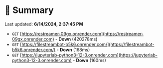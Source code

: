 # 📖 Summary
Last updated: **6/14/2024, 2:37:45 PM**

- `GET` [https://restreamer-09gx.onrender.com](https://restreamer-09gx.onrender.com) - **Down** (420278ms)
- `GET` [https://filestreambot-b5k6.onrender.com/](https://filestreambot-b5k6.onrender.com/) - **Down** (168ms)
- `GET` [https://jupyterlab-python3-12-3.onrender.com](https://jupyterlab-python3-12-3.onrender.com) - **Down** (160ms)
